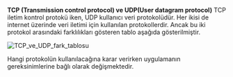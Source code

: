**TCP (Transmission control protocol) ve UDP(User datagram protocol)**
TCP iletim kontrol protokü iken, UDP kullanıcı veri protokolüdür.
Her ikisi de internet üzerinde veri iletimi için kullanılan protokollerdir.
Ancak bu iki protokol arasındaki farklılıkları gösteren tablo aşağıda gösterilmiştir.

![TCP_ve_UDP_fark_tablosu](https://github.com/user-attachments/assets/a2c3c963-ff15-470f-8dd7-acb0f48b7bac)


Hangi protokolün kullanılacağına karar verirken uygulamanın gereksinimlerine bağlı olarak değişmektedir.
